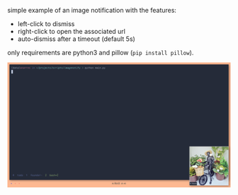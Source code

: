 simple example of an image notification with the features:

- left-click to dismiss
- right-click to open the associated url
- auto-dismiss after a timeout (default 5s)

only requirements are python3 and pillow (`pip install pillow`).

![](shot.png)